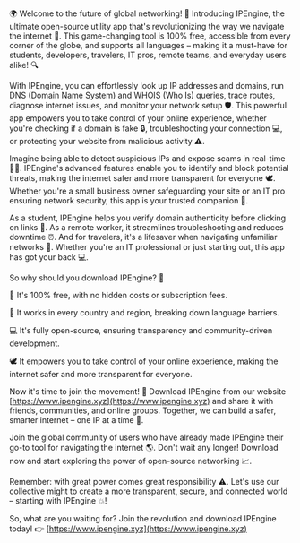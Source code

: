 🌍️ Welcome to the future of global networking! 🚀 Introducing IPEngine, the ultimate open-source utility app that's revolutionizing the way we navigate the internet 📡. This game-changing tool is 100% free, accessible from every corner of the globe, and supports all languages – making it a must-have for students, developers, travelers, IT pros, remote teams, and everyday users alike! 🔍

With IPEngine, you can effortlessly look up IP addresses and domains, run DNS (Domain Name System) and WHOIS (Who Is) queries, trace routes, diagnose internet issues, and monitor your network setup 🛡️. This powerful app empowers you to take control of your online experience, whether you're checking if a domain is fake 🔒, troubleshooting your connection 💻, or protecting your website from malicious activity ⚠️.

Imagine being able to detect suspicious IPs and expose scams in real-time 👮‍♂️. IPEngine's advanced features enable you to identify and block potential threats, making the internet safer and more transparent for everyone 🕊️. Whether you're a small business owner safeguarding your site or an IT pro ensuring network security, this app is your trusted companion 💪.

As a student, IPEngine helps you verify domain authenticity before clicking on links 🔗. As a remote worker, it streamlines troubleshooting and reduces downtime ⏰. And for travelers, it's a lifesaver when navigating unfamiliar networks 📍. Whether you're an IT professional or just starting out, this app has got your back 💻.

So why should you download IPEngine? 🤔

🌟 It's 100% free, with no hidden costs or subscription fees.

💯 It works in every country and region, breaking down language barriers.

💻 It's fully open-source, ensuring transparency and community-driven development.

🕊️ It empowers you to take control of your online experience, making the internet safer and more transparent for everyone.

Now it's time to join the movement! 🚀 Download IPEngine from our website [https://www.ipengine.xyz](https://www.ipengine.xyz) and share it with friends, communities, and online groups. Together, we can build a safer, smarter internet – one IP at a time 💪.

Join the global community of users who have already made IPEngine their go-to tool for navigating the internet 🌎. Don't wait any longer! Download now and start exploring the power of open-source networking 📈.

Remember: with great power comes great responsibility ⚠️. Let's use our collective might to create a more transparent, secure, and connected world – starting with IPEngine 💥!

So, what are you waiting for? Join the revolution and download IPEngine today! 👉 [https://www.ipengine.xyz](https://www.ipengine.xyz)